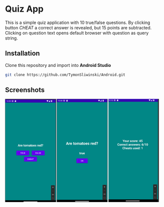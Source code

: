 # Quiz App

This is a simple quiz application with 10 true/false questions.
By clicking button *CHEAT* a correct answer is revealed, but 15 points are subtracted.
Clicking on question text opens default browser with question as query string.

## Installation
Clone this repository and import into **Android Studio**

```bash
git clone https://github.com/TymonSliwinski/Android.git
```

## Screenshots
![Alt screenshots](screenshots.png?raw=true)
